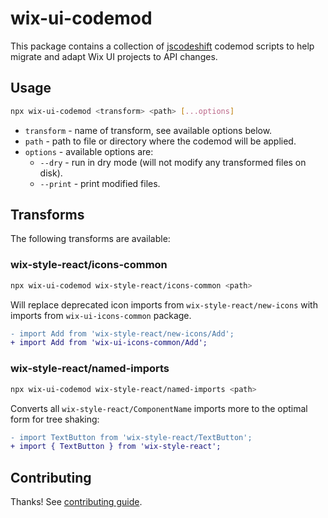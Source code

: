 # wix-ui-codemod

This package contains a collection of [jscodeshift](https://github.com/facebook/jscodeshift) codemod scripts to help migrate and adapt Wix UI projects to API changes.

## Usage

```bash
npx wix-ui-codemod <transform> <path> [...options]
```

- `transform` - name of transform, see available options below.
- `path` - path to file or directory where the codemod will be applied.
- `options` - available options are:
  - `--dry` - run in dry mode (will not modify any transformed files on disk).
  - `--print` - print modified files.

## Transforms

The following transforms are available:

### wix-style-react/icons-common

```bash
npx wix-ui-codemod wix-style-react/icons-common <path>
```

Will replace deprecated icon imports from `wix-style-react/new-icons` with imports from `wix-ui-icons-common` package.

```diff
- import Add from 'wix-style-react/new-icons/Add';
+ import Add from 'wix-ui-icons-common/Add';
```

### wix-style-react/named-imports

```bash
npx wix-ui-codemod wix-style-react/named-imports <path>
```

Converts all `wix-style-react/ComponentName` imports more to the optimal form for tree shaking:

```diff
- import TextButton from 'wix-style-react/TextButton';
+ import { TextButton } from 'wix-style-react';
```

## Contributing

Thanks! See [contributing guide](./CONTRIBUTING.md).
